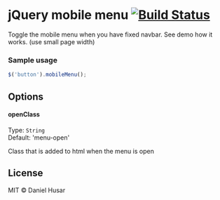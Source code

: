 # jQuery mobile menu [![Build Status](https://travis-ci.org/danielhusar/jquery-mobile-menu.svg)](https://travis-ci.org/danielhusar/jquery-mobile-menu)

Toggle the mobile menu when you have fixed navbar.
See demo how it works. (use small page width)

### Sample usage

```javascript
$('button').mobileMenu();
```

## Options

#### openClass

Type: `String`  
Default: 'menu-open'

Class that is added to html when the menu is open

## License

MIT © Daniel Husar
